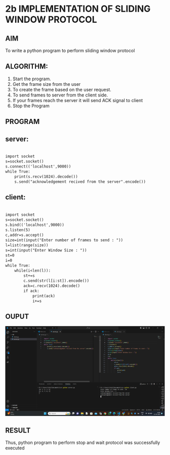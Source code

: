 # 2b IMPLEMENTATION OF SLIDING WINDOW PROTOCOL
## AIM
To write a python program to perform sliding window protocol
## ALGORITHM:
1. Start the program.
2. Get the frame size from the user
3. To create the frame based on the user request.
4. To send frames to server from the client side.
5. If your frames reach the server it will send ACK signal to client
6. Stop the Program
## PROGRAM

## server:
```
 
import socket 
s=socket.socket() 
s.connect(('localhost',9000))
while True:    
    print(s.recv(1024).decode()) 
    s.send("acknowledgement recived from the server".encode()) 
```
## client:
```
 
import socket 
s=socket.socket() 
s.bind(('localhost',9000)) 
s.listen(5) 
c,addr=s.accept() 
size=int(input("Enter number of frames to send : ")) 
l=list(range(size)) 
s=int(input("Enter Window Size : ")) 
st=0 
i=0 
while True: 
    while(i<len(l)): 
        st+=s 
        c.send(str(l[i:st]).encode()) 
        ack=c.recv(1024).decode() 
        if ack: 
            print(ack) 
            i+=s 
```
## OUPUT
![alt text](sliding.png)
## RESULT
Thus, python program to perform stop and wait protocol was successfully executed

